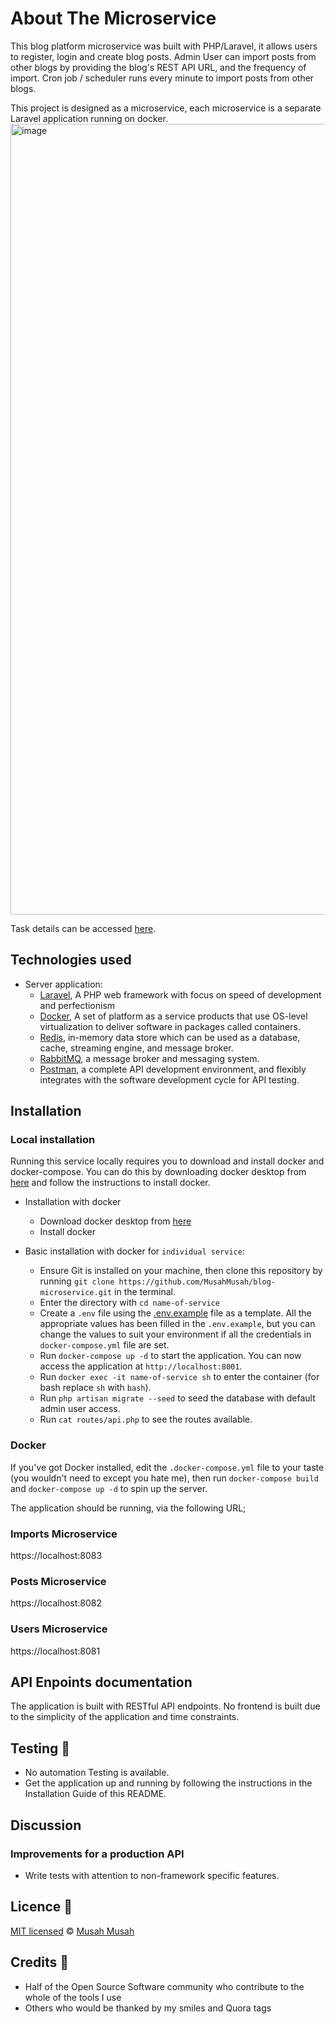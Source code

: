 # About The Microservice
This blog platform microservice was built with PHP/Laravel, it allows users to register, login and create blog posts.
Admin User can import posts from other blogs by providing the blog's REST API URL, and the frequency of import.
Cron job / scheduler runs every minute to import posts from other blogs.

This project is designed as a microservice, each microservice is a separate Laravel application running on docker.
<img width="1265" alt="image" src="https://user-images.githubusercontent.com/51837314/168129363-5c458e06-604d-4766-aa5d-feb8464654ed.png">


Task details can be accessed [here](https://www.notion.so/Web-Developer-0cdf0bb1015d4e5c94b62b3fe61ee621).

## Technologies used
- Server application:
    - [Laravel](https://laravel.com/), A PHP web framework with focus on speed of development and perfectionism
    - [Docker](https://www.docker.com/), A set of platform as a service products that use OS-level virtualization to deliver software in packages called containers.
    - [Redis](https://redis.io/), in-memory data store which can be used as a database, cache, streaming engine, and message broker.
    - [RabbitMQ](https://www.rabbitmq.com/), a message broker and messaging system.
    - [Postman](https://www.getpostman.com/), a complete API development environment, and flexibly integrates with the software development cycle for API testing.

## Installation
### Local installation
Running this service locally requires you to download and install docker and docker-compose. You can do this by downloading
docker desktop from [here](https://www.docker.com/products/docker-desktop) and follow the instructions to install docker.
- Installation with docker
    - Download docker desktop from [here](https://www.docker.com/products/docker-desktop)
    - Install docker

- Basic installation with docker for `individual service`:
    - Ensure Git is installed on your machine, then clone this repository by running `git clone https://github.com/MusahMusah/blog-microservice.git` in the terminal.
    - Enter the directory with `cd name-of-service`
    - Create a `.env` file using the [.env.example](/.env.example) file as a template. All the appropriate values has been filled in the `.env.example`, but you can change the values to suit your environment if all the credentials in `docker-compose.yml` file are set.
    - Run `docker-compose up -d` to start the application. You can now access the application at `http://localhost:8001`.
    - Run `docker exec -it name-of-service sh` to enter the container (for bash replace `sh` with `bash`).
    - Run `php artisan migrate --seed` to seed the database with default admin user access.
    - Run `cat routes/api.php` to see the routes available.

### Docker
If you've got Docker installed, edit the `.docker-compose.yml` file to your taste (you wouldn't need to except you hate me), then run `docker-compose build` and `docker-compose up -d` to spin up the server.

The application should be running, via the following URL;
### Imports Microservice
https://localhost:8083
### Posts Microservice
https://localhost:8082
### Users Microservice
https://localhost:8081

## API Enpoints documentation
The application is built with RESTful API endpoints. No frontend is built due to the simplicity of the application and time constraints.


## Testing 🚨
- No automation Testing is available.
- Get the application up and running by following the instructions in the Installation Guide of this README.

## Discussion


### Improvements for a production API
- Write tests with attention to non-framework specific features.

## Licence 🔐
[MIT licensed](/LICENSE) © [Musah Musah](https://github.com/MusahMusah)

## Credits 🙏
- Half of the Open Source Software community who contribute to the whole of the tools I use
- Others who would be thanked by my smiles and Quora tags
